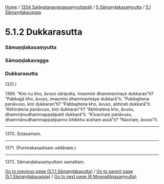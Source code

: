 
[Home](/) / [13S4 Saḷāyatanavaggasaṃyuttapāḷi](/tipitaka/13S4.md) / [5 Sāmaṇḍakasaṃyutta](/tipitaka/13S4/5.md) / [5.1 Sāmaṇḍakavagga](/tipitaka/13S4/5/5.1.md)

# 5.1.2 Dukkarasutta

### Sāmaṇḍakasaṃyutta

### Sāmaṇḍakavagga

### Dukkarasutta

(331.)

1369\. “Kiṃ nu kho, āvuso sāriputta, imasmiṃ dhammavinaye dukkaran”ti? “Pabbajjā kho, āvuso, imasmiṃ dhammavinaye dukkarā”ti. “Pabbajitena panāvuso, kiṃ dukkaran”ti? “Pabbajitena kho, āvuso, abhirati dukkarā”ti. “Abhiratena panāvuso, kiṃ dukkaran”ti? “Abhiratena kho, āvuso, dhammānudhammappaṭipatti dukkarā”ti. “Kīvaciraṃ panāvuso, dhammānudhammappaṭipanno bhikkhu arahaṃ assā”ti? “Naciraṃ, āvuso”ti.

---

1370\. Soḷasamaṃ.



---

1371\. (Purimakasadisaṃ uddānaṃ.)



---

1372\. Sāmaṇḍakasaṃyuttaṃ samattaṃ.



[Go to previous page (5.1.1 Sāmaṇḍakasutta)](/tipitaka/13S4/5/5.1/5.1.1.md) / [Go to parent page (5.1 Sāmaṇḍakavagga)](/tipitaka/13S4/5/5.1.md) / [Go to next page (6 Moggallānasaṃyutta)](/tipitaka/13S4/6.md)



